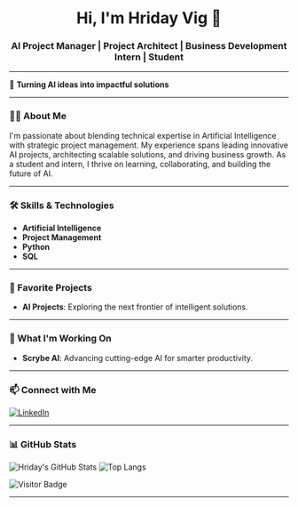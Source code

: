 <!-- Profile README for hriday29 -->

<h1 align="center">Hi, I'm Hriday Vig 👋</h1>
<h3 align="center">AI Project Manager | Project Architect | Business Development Intern | Student</h3>

---

🚀 **Turning AI ideas into impactful solutions**

---

### 👨‍💻 About Me

I'm passionate about blending technical expertise in Artificial Intelligence with strategic project management. My experience spans leading innovative AI projects, architecting scalable solutions, and driving business growth. As a student and intern, I thrive on learning, collaborating, and building the future of AI.

---

### 🛠️ Skills & Technologies
- **Artificial Intelligence**
- **Project Management**
- **Python**
- **SQL**

---

### 🌟 Favorite Projects

- **AI Projects**: Exploring the next frontier of intelligent solutions.

---

### 🔭 What I'm Working On

- **Scrybe AI**: Advancing cutting-edge AI for smarter productivity.

---

### 📫 Connect with Me

[![LinkedIn](https://img.shields.io/badge/-LinkedIn-blue?logo=linkedin&style=flat-square)](https://www.linkedin.com/in/hridayvig)

---

### 📊 GitHub Stats

![Hriday's GitHub Stats](https://github-readme-stats.vercel.app/api?username=hriday29&show_icons=true&theme=radical)
![Top Langs](https://github-readme-stats.vercel.app/api/top-langs/?username=hriday29&layout=compact&theme=radical)

![Visitor Badge](https://visitor-badge.laobi.icu/badge?page_id=hriday29.hriday29)

---

<!-- Let's build something great together! -->

